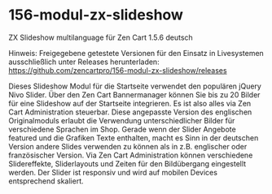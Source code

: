 # 156-modul-zx-slideshow
ZX Slideshow multilanguage für Zen Cart 1.5.6 deutsch

Hinweis: 
Freigegebene getestete Versionen für den Einsatz in Livesystemen ausschließlich unter Releases herunterladen:
https://github.com/zencartpro/156-modul-zx-slideshow/releases

Dieses Slideshow Modul für die Startseite verwendet den populären jQuery Nivo Slider.
Über den Zen Cart Bannermanager können Sie bis zu 20 Bilder für eine Slideshow auf der Startseite integrieren. Es ist also alles via Zen Cart Administration steuerbar.
Diese angepasste Version des englischen Originalmoduls erlaubt die Verwendung unterschiedlicher Bilder für verschiedene Sprachen im Shop. 
Gerade wenn der Slider Angebote featured und die Grafiken Texte enthalten, macht es Sinn in der deutschen Version andere Slides verwenden zu können als in z.B. englischer oder französischer Version.
Via Zen Cart Administration können verschiedene Slidereffekte, Sliderlayouts und Zeiten für den Bildübergang eingestellt werden.
Der Slider ist responsiv und wird auf mobilen Devices entsprechend skaliert. 

